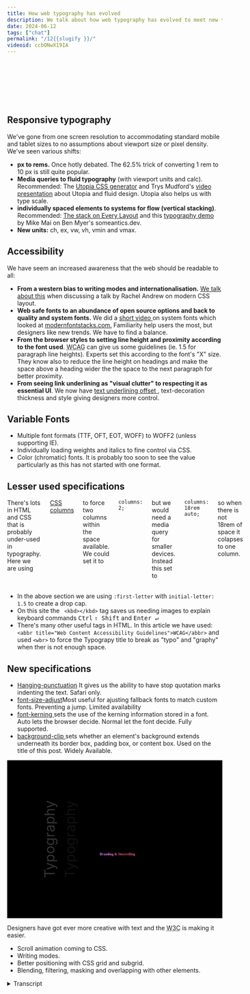 ```yaml
---
title: How web typography has evolved
description: We talk about how web typography has evolved to meet new technological and social demands.
date: 2024-06-12
tags: ["chat"]
permalink: "/12{{slugify }}/"
videoid: ccbONwX19IA
---
```


<style>       
        .text-effect  {   
            margin-top: 0;     
            margin-bottom: 1rem;       
            font-size: 7rem;                        
            display: block;
            block-size:6rem;
            font-weight: 900;
            background:url("/img/typography-title.webp") center;
            background-size:cover;
            background-clip:text;
            -webkit-background-clip: text;   
            color: transparent;
            filter: drop-shadow(0.2rem 0.2rem  black) ;
        }
        
    h1 small{    
      font-size: var(--step-1);
      font-weight: 400;
      font-style: italic;
    }
    .columns{
    columns: 18rem auto;
    column-gap: var(--size-l)
    }
    
    .columns::first-letter{
      font-family: Georgia, 'Times New Roman', Times, serif;
      border: .2rem solid var(--brand);
      padding: .5rem;
      margin: 0 .6rem 0 0;
      initial-letter: 1.7;
    }
    
    
    :root {
      --color:hsl(240, 9%, 14%);
      --c1: hsl(355, 81%, 62%);
      --c2: hsl(293, 93%, 73%);
      --c3: hsl(240, 100%, 81%);
      --gradient: linear-gradient(
        60deg,
        var(--c3),
        var(--c2),
        var(--c1),
        var(--c2),
        var(--c3)
      );
      --scale-start: 0.1;
      --scale-end: 1.0;
      /* 
        linear easing generator
        https://linear-easing-generator.netlify.app/
      */
       --ease-elastic: linear(
        0, 0.186 2.1%, 0.778 7.2%, 1.027 9.7%, 1.133, 1.212, 1.264, 1.292 15.4%,
        1.296, 1.294, 1.285, 1.269 18.9%, 1.219 20.9%, 1.062 25.8%, 0.995 28.3%,
        0.944 31.1%, 0.93, 0.921, 0.92 35.7%, 0.926, 0.94 39.7%, 1.001 47%, 1.014,
        1.021 52.4%, 1.02 56.4%, 1 65.5%, 0.994 70.7%, 1.001 88.4%, 1
      );
      --ease-bounce-out: cubic-bezier(0.34, 1.56, 0.64, 1);
    }
    
    @media (prefers-reduced-motion) {
      :root {
        --scale-start: var(--scale-end);
        --ease-elastic: ease-out;
        --ease-bounce-out: ease-out;
      }
    }
    
    .text {
      font-family:Georgia, serif;
      background-image: var(--gradient);
      font-size: 5rem;
      background-clip: text;
      -webkit-background-clip: text;
      color: transparent;
      block-size:5rem;
    }
    
    @supports (animation-timeline: view()) {
      .box {
        animation: trigger steps(1) both, fade linear both;
        animation-timeline: view();
        animation-range: entry 40% contain 40%;
      }
    
      .text {
        animation: pop-back 1s var(--ease-bounce-out) forwards;
      }
    
      @container style(--animate: true) {
        .text {
          animation: pop 1s var(--ease-elastic) forwards,
            text-gradient 500Ms cubic-bezier(0, 0.55, 0.45, 1) forwards;
        }
      }
    }
    
    @keyframes fade {
      from {
        opacity: 0;
      }
      to {
        opacity: 1;
      }
    }
    
    @keyframes trigger {
      to {
        --animate: true;
      }
    }
    
    @keyframes pop {
      from {
        scale: var(--scale-start);
      }
      to {
        scale: var(--scale-end);
      }
    }
    
    @keyframes text-gradient {
      100% {
        background-position: 10% center;
      }
    }
    
    @keyframes pop-back {
      from {
        scale: var(--scale-end);
      }
      to {
        color: var(--color);
        scale: var(--scale-start);
      }
    }
    
    
    .w-mode{
       writing-mode: vertical-lr;
       font-size: 2rem; 
       transform: rotate(180deg);
       margin:0 1rem 0 0 ; 
       filter: drop-shadow( -3rem 0 rgba(25, 25, 25, 0.339))  brightness(200%);
    }
    
    .box {
    display: grid; 
    grid-template-columns: 6rem auto;
    align-items: end;
    background-color:black;
    padding:5rem;
    }
    
    .box h2{
      margin-inline-start:-1rem; 
      font-size: var(--step-5);     
    }

    code{
      display:inline;
    }
    
</style>

<p class="text-effect">Typo<wbr>graphy</p>
<h2>Responsive typography</h2>  

<p>We've gone from one screen resolution to accommodating standard mobile and tablet sizes to no assumptions about viewport size or pixel density.  We've seen various shifts:</p>

<ul>
 <li><strong>px to rems.</strong>  Once hotly debated. The 62.5% trick of converting 1 rem to 10 px is still quite popular.</li>
 <li><strong>Media queries to fluid typography</strong> (with viewport units and calc). Recommended: The <a href="https://utopia.fyi/" target="_blank" rel="noopener noreferrer">Utopia CSS generator</a> and Trys Mudford's <a href="https://www.youtube.com/watch?v=xd6wSHqGreQ" target="_blank" rel="noopener noreferrer">video presentation</a> about Utopia and fluid design. Utopia also helps us with type scale.</li>

 <li><strong>individually spaced elements to systems for flow (vertical stacking)</strong>. Recommended: <a href="https://every-layout.dev/layouts/stack/" target="_blank" rel="noopener noreferrer">The stack on Every Layout</a>  and this <a href="https://someantics.dev/great-typography-with-modern-css/" target="_blank" rel="noopener noreferrer">typography demo</a> by Mike Mai on Ben Myer's someantics.dev.</li>

 <li><strong>New units:</strong> ch, ex, vw, vh, vmin and vmax. </li>
</ul>

<h2>Accessibility </h2>

We have seem an increased awareness that the web should be readable to all:

<ul>
 <li><strong>From a western bias to writing modes and internationalisation.</strong> <a href='/3'>We talk about this</a> when discussing a talk by Rachel Andrew on modern CSS layout.</li>

 <li><strong>Web safe fonts to an abundance of open source options and back to quality and system fonts.</strong> We did a <a href='/learn/3'>short video </a>on system fonts which looked at <a href="https://modernfontstacks.com/" target="_blank" rel="noopener noreferrer">modernfontstacks.com.</a>  Familiarity help users the most, but designers like new trends. We have to find a balance.</li>

 <li><strong>From the browser styles to setting line height and proximity according to the font used</strong>. <abbr title="The Web Content Accessibility Guidelines">WCAG</abbr> can give us some guidelines (ie. 1.5 for paragraph line heights). Experts set this according to the font's "X" size. They know also to reduce the line height on headings and make the space above a heading wider the the space to the next paragraph for better proximity. </li>

 <li><strong>From seeing link underlining as "visual clutter" to respecting it as essential UI</strong>. We now have <a href="https://developer.mozilla.org/en-US/docs/Web/CSS/text-underline-offset" target="_blank" rel="noopener noreferrer">text underlining offset </a>, text-decoration thickness and style giving designers more control.</li>
</ul>

<h2>Variable Fonts</h2>

<ul>
 <li>Multiple font formats (TTF, OFT, EOT, WOFF) to WOFF2 (unless supporting IE).</li>

 <li>Individually loading weights and italics to fine control via CSS.</li>
 <li>Color (chromatic) fonts. It is probably too soon to see the value particularly as this has not started with one format.
 </li>
</ul>

<section class="wide">

<h2>Lesser used specifications</h2>   

<div class="columns">
There's lots in HTML and CSS that is probably under-used in typography.  Here we are using <a href="https://developer.mozilla.org/en-US/docs/Web/CSS/columns" target="_blank" rel="noopener noreferrer">CSS columns</a> to force two columns within the space available. We could set it to <code>columns: 2;</code> but we would need a media query for smaller devices. Instead this set to <code>columns: 18rem auto;</code> so when there is not 18rem of space it colapses to one column.    
</div>
<br>
</section>
<ul>

<li>In the above section we are using <code>:first-letter</code> with <code>initial-letter: 1.5</code> to create a drop cap.</li>

<li> On this site the <code> &lt;kbd&gt;&lt;/kbd&gt;</code> tag saves us needing images to explain keyboard commands <kbd>Ctrl</kbd>  <kbd>⇧ Shift</kbd> and <kbd>Enter ↵ </kbd> </li>

<li>There's many other useful tags in HTML. In this article we have used: <code>&lt;abbr title=&quot;Web Content Accessibility Guidelines&quot;&gt;WCAG&lt;/abbr&gt;</code> and used <code>&lt;wbr&gt;</code> to force the Typograpy title to break as "typo" and "graphy" when ther is not enough space. </li>
</ul>


<h2>New specifications </h2>

<ul>
<li><a href="https://developer.mozilla.org/en-US/docs/Web/CSS/hanging-punctuation" target="_blank" rel="noopener noreferrer">Hanging-punctuation</a> It gives us the ability to have stop quotation marks indenting the text. Safari only.</li>

<li><a href="https://developer.mozilla.org/en-US/docs/Web/CSS/font-size-adjust" target="_blank" rel="noopener noreferrer">font-size-adjust</a>Most useful for ajusting fallback fonts to match custom fonts. Preventing a jump. Limited availability </li>

<li><a href="https://developer.mozilla.org/en-US/docs/Web/CSS/font-kerning" target="_blank" rel="noopener noreferrer">font-kerning </a> sets the use of the kerning information stored in a font. Auto lets the browser decide. Normal let the font decide. Fully supported.</li>

<li><a href="https://developer.mozilla.org/en-US/docs/Web/CSS/background-clip" target="_blank" rel="noopener noreferrer">background-clip </a> sets whether an element's background extends underneath its border box, padding box, or content box. Used on the title of this post. Widely Available.</li>
</ul>


<div class="box popout">
<p><span class="w-mode">Typography</span></p> 
<h2 class="text pop">Branding & Storytelling</h2>    
</div>


<p>Designers have got ever more creative with text and the <abbr title="Worldwide Web Consoritum">W3C</abbr> is making it easier.</p>

<ul>
<li>Scroll animation coming to CSS.</li>
<li>Writing modes.</li>
<li>Better positioning with CSS grid and subgrid.</li>
<li> Blending, filtering, masking and overlapping with other elements.</li>
</ul>

<details>
<summary>Transcript</summary>                 
<p>[00:00:05] <strong>Nathan Wrigley: </strong>Welcome to the No Script show about modern web design, where we look at what we can build today with minimal software and skills.</p>
<p>Today we&#8217;re talking about how web typography has evolved to meet new technological and social demands. We can&#8217;t cover all the new CSS properties and units or fully explore what is possible with variable fonts, but we might be able to understand modern web typography through its changing history. David.</p>
<p>How comfortable are you with the topic of typography? Now there&#8217;s a leading question.</p>
<p>[00:00:37] David Waumsley: Yeah. not very, I always feel intimidated. We were talking about this earlier. I think we both feel that when people really know their stuff, when they&#8217;ve got design training, they know stuff and it&#8217;s almost a secret language.</p>
<p>I think that&#8217;s a club. Yep. I dunno the secret handshake to get in, but I&#8217;m learning stuff and it&#8217;s becoming more important to me all the time and</p>
<p>[00:01:02] <strong>Nathan Wrigley: </strong>think it never felt at the beginning when I was doing websites, it never felt like an important thing. And then I&#8217;d open up a book. So when books were the way that you learn about the internet, I&#8217;d open up a book and I&#8217;d see.</p>
<p>somebody getting into typography and my eyes would just glaze over. there&#8217;d be charts pointing to the corners of letters and the kerning and all of that kind of thing. And I think I don&#8217;t need to know any of this. it&#8217;s hard enough getting the pixels on the page, just I&#8217;ll use whatever font comes my way.</p>
<p>but you&#8217;re right. And I, feel like a lot of people who have been, very good, capable, thoughtful about typography, I. Maybe they have some background in graphic design, a history of working in graphic design, or maybe they went to some art college or something like that. So there has been a feeling that it&#8217;s in a domain that I don&#8217;t, usually circulate in.</p>
<p>[00:01:53] David Waumsley: I know. And you were showing me some of the books that were on your shelf there. Yeah. You&#8217;ve got things by Elliot J Stock and, what was it? Mark Bolton. Mark Bolton.</p>
<p>[00:02:00] <strong>Nathan Wrigley: </strong>The, the Designing for the Web, it&#8217;s an old book now, but open it up and it&#8217;s full of this typography stuff and, actually interestingly.</p>
<p>I don&#8217;t think that information in that book has probably aged. If you were to look at screenshots of websites, that will be terribly outta date. &#8217;cause that book&#8217;s probably about 12, maybe older, maybe as much as 15 years old, I&#8217;m not sure. the, layouts and the capabilities and the screenshots of the websites, they&#8217;re really out of date now and you almost smirk looking at them.</p>
<p>But the typography information. It looks as fresh today as it ever did. So that&#8217;s curious. It&#8217;s this stuff is old.</p>
<p>[00:02:40] David Waumsley: Yeah. And I think what we&#8217;re talking about is how we&#8217;ve translated some of that historically onto the web here. We&#8217;ve not worried about it &#8217;cause we&#8217;ve been limited in what we could do When we started with the web, when we started, we.</p>
<p>You had those website fonts anyway, but, but I, and I think there&#8217;s also errors that we&#8217;ve never even thought of that you and I both been exposed to you particularly &#8217;cause you&#8217;ve interviewed a lot of people who are knowledgeable about this. So there&#8217;s a lot of things like knowing a readable character length, across the page, something that&#8217;s comfortable to read with, something generally under about 70 characters or something.</p>
<p>Underline in text, which we&#8217;ll talk about links as we&#8217;ll talk about. And, Just generally. also we tended to center things, didn&#8217;t we? Yeah. Blocks of paragraphs, which were hard to read. So I think there&#8217;s a lot of things that you and I would&#8217;ve picked up because it&#8217;s coming even to, those communities in WordPress.</p>
<p>We, pick up from a lot of people knowledgeable in that, about that kind of stuff. But</p>
<p>[00:03:40] <strong>Nathan Wrigley: </strong>yeah. Yeah, whenever I&#8217;ve spoken to somebody who is deeply embedded in this kind of thing, I am profoundly. Interested in the level of detail that you can get to with typography? Yeah, we&#8217;re, obviously, in this episode, we&#8217;re gonna scratch almost none of the surface even.</p>
<p>We&#8217;re just, we&#8217;re just touching the merest bit of it. But when you get into it, all of the different bits and pieces that make up a letter, there&#8217;s so many words that are, ligatures and kerning and all of these different things, and I don&#8217;t know what most of them are. Having a conversation though with these people always leaves me feeling, wow, there&#8217;s a, that literally is a career just in that, just in learning typography.</p>
<p>But, I think it&#8217;s, I think it&#8217;s not, I think the ship has sailed for me. David. No, I think</p>
<p>[00:04:33] David Waumsley: we can start to, we can implement a lot of stuff that sat there. I think what makes me interested in it is. Following on from my last chat, we were talking about how difficult it is with images that I know even from the early web when I could look at somebody who knows typography, they can lay out a beautiful site with text only and I just think I wanna be able to do that.</p>
<p>Yeah. Anyway, shall we bring up the show notes?</p>
<p>[00:04:56] <strong>Nathan Wrigley: </strong>Yeah, indeed. Indeed. Here we go. Okay, I&#8217;ll just quick plug about this website, So you are looking at, if you are looking at this and not listening to it, but if you are listening to it and want to look at it, go to no script show. So that&#8217;s the url, no script show, and then forward slash whatever episode we&#8217;re talking about.</p>
<p>So this is episode 11. no script show slash 11. We&#8217;ll get you to this page. And what a, fantastic start you&#8217;ve made at the top there, David. That looks like an image. Surely it&#8217;s an image. Yeah.</p>
<p>[00:05:32] David Waumsley: it&#8217;s type, it&#8217;s just using, I think, a fairly new property where we can, and I always forget what the name of it, I mention it later in the notes, so we&#8217;ll come to it.</p>
<p>But it&#8217;s a, basically a clipping two type. And then we can put an image showing through, so the, type is transparent and the image underneath it is clipped in it. So yeah, I thought I needed to do something a little bit fancy for this episode, yeah.</p>
<p>[00:05:54] <strong>Nathan Wrigley: </strong>But that is really, lovely, isn&#8217;t it? Because just, the evolution of that in the day when we began, that was possible, but only as an image without a doubt.</p>
<p>and it&#8217;s not. it, I, don&#8217;t know how many people deploy this kind of typography, but that looks profoundly nice. it may not to be ev everybody&#8217;s palette, the colors or what have you, but look at what&#8217;s possible. Yeah. It&#8217;s copy pastable. It is the word typography on a screen.</p>
<p>But you&#8217;ve got all these lovely flowing colors in the background and it really sets it off. It&#8217;s really alive at the very beginning, so Bravo. Lovely job. Yeah, thank you.</p>
<p>[00:06:34] David Waumsley: okay. Should we start with, we&#8217;re looking at changes, so we&#8217;ll start with the biggest change probably is the, responsive web and how typography had to change.</p>
<p>So</p>
<p>So we&#8217;ll start talking, I think about responsive typography because we&#8217;ve gone from that single screen resolution that we could all work to.</p>
<p>So it&#8217;s similar to print. Then we&#8217;ve gone to. Responsive when we first got our sort of standard sizes for our most mobiles and tablets to now when we can make no assumptions about the viewport size of that our users have, or the pixel density as well that comes with those devices. So we, that&#8217;s meant that we&#8217;ve had quite a few shifts really, that the first one is from pixels to Rems as our unit for working with type.</p>
<p>And I think with that I&#8217;ve put down that it was once hotly debated. and it was up till quite recently, I think, with a lot of people still preferring pixels, still backwards looking on this, but I. And we were talking about this earlier, it&#8217;s, been a recommendation for s from the W three C since we&#8217;ve had CSS three, which is going back to 1999.</p>
<p>So 20,</p>
<p>[00:07:52] <strong>Nathan Wrigley: </strong>25 years that everybody&#8217;s ignored it. Yeah, but that&#8217;s because that&#8217;s, largely because. They weren&#8217;t able to use it. The browsers didn&#8217;t keep up. Exactly right. Exactly. Yeah.</p>
<p>[00:08:05] David Waumsley: And I think it still continued on because, It&#8217;s, not just that, that the technology wasn&#8217;t there to allow us with rems, it&#8217;s just that we&#8217;re so used.</p>
<p>people have to convert often from a pixel perfect design onto the web, and they&#8217;re used to working with pixels rather than, having something which is just non-static at all with rems. But I think the argument&#8217;s over, and I don&#8217;t think you&#8217;ll find any experts that will. For pixels now because of the accessibility, because of the fact that it is.</p>
<p>you&#8217;re unable a user&#8217;s unable then to change their browser settings if they want something large and have that honored and have everything, proportionately changed. So I think REMS is definitely it because it&#8217;s more manageable, it&#8217;s more scalable. You, can change your mind about the overall size quite easily by changing the root percentage.</p>
<p>[00:08:59] <strong>Nathan Wrigley: </strong>But, I guess a reason for. This not becoming the default also is because it&#8217;s so much less intuitive to understand. It&#8217;s there&#8217;s, some weird number that you put in there which isn&#8217;t necessarily an integer. And because of that it&#8217;s hard to ga gauge what that means. And based upon what you&#8217;ve got as the root font size them, it might look different.</p>
<p>Whereas with a pixel you put in 30 and assuming you&#8217;re using the same font throughout the website, you know what that&#8217;s gonna look like. And. 15 will be smaller by this exact amount, and 50 will be bigger by this exact amount. But, but it doesn&#8217;t allow for the capacity to change it. I guess a trick in the page builders that we&#8217;ve used is to use media queries and then change the font size within the mobile view and all of this kind of thing.</p>
<p>But, better to just set it up once and get it right with, leading onto the next point, media queries and fluid typography.</p>
<p>[00:09:59] David Waumsley: Yeah, exactly. REMS on their own. I, suppose they weren&#8217;t as convincing us pixels and why the debate went on until we really got, viewport units and calc allowing us to move from media queries where we&#8217;re saying, okay, it&#8217;s gonna be this pixels at.</p>
<p>This view port width and there&#8217;s gonna be, now we&#8217;ve moved to fluid tire topography where we can use Cal and let the browser calculate it first. So I guess why the, why we&#8217;ve everybody&#8217;s accepted REMS now is because of the fact we could use fluid typography and we&#8217;ve got these generators that takes all of the chore outta the maths.</p>
<p>And my recommended one is the utopia. One, and there&#8217;s a presentation I&#8217;ve linked to it on the show notes there, which is worth watching by Tris Midford, who talks about not only their tool and what they&#8217;re doing with it, but just generally fluid design. And it&#8217;s made it so much easier because now, if I want to do anything now, I just go over to their tool and I say.</p>
<p>And it starts with pixels. You put in what you want, right at the smallest size, your base layer</p>
<p>[00:11:04] <strong>Nathan Wrigley: </strong>going. Yeah. Yeah.</p>
<p>[00:11:05] David Waumsley: You say, what do you imagine the pixels to be there? What do you imagine its largest size that you are accommodating. Put the pixel value expected and it does the calculation between those two points.</p>
<p>And it also allows you to change the typography scale, which is. Another thing again, which makes typography so much better. It&#8217;s like musical notes. There are set types of scales that you do, so the spacing, and it will do all that for you. So as it&#8217;s condensing down to a mobile, the type of scale that you might have at a large size.</p>
<p>There needs to be less space between, the lettering and stuff. the text itself,</p>
<p>[00:11:39] <strong>Nathan Wrigley: </strong>I, confess I&#8217;ve not used that tool, but it sounds like a really valuable thing. So just in case you&#8217;re listening to this on the audio, Google Utopia, CSS generator, and if you are able to get to our show notes, there&#8217;s a link.</p>
<p>Directly there, so I should probably check that out. I confess I didn&#8217;t.</p>
<p>[00:11:58] David Waumsley: No, there&#8217;s a num I, I&#8217;ve done a small video where I&#8217;ve mentioned it as well and using it, and I, it&#8217;s my favorite one. There&#8217;s a lot of ones out there. Why I like it is because they&#8217;re, they use it all the time. There&#8217;s a few good designers.</p>
<p>Andy Bell is one of them who uses it. All the time. and they&#8217;re using it in Clear Left, which is, Jeremy Keith&#8217;s agency as well. So they&#8217;re supporting it. So they&#8217;re really keeping up to date on things that are changing with typography as well. So that&#8217;s why I like theirs above all others, but Okay.</p>
<p>Yeah. Yeah. and it&#8217;s got other things that go with it. Spacing as well, which I used. yeah, so I think, yeah, I never connected the dots until we started talking about the whole REM thing, but I think it&#8217;s, everybody&#8217;s jumped to rems when you can see, you can use the fluid typography.</p>
<p>So that seems to be the way I.</p>
<p>[00:12:47] <strong>Nathan Wrigley: </strong>We should probably say at this point what the fluid ty, what fluid typography is, and if you&#8217;ve never en encountered it, and you are using, I don&#8217;t know, media queries to change bluntly, you&#8217;ve got a, I don&#8217;t know, a, font sizing pixels for desktop, a font sizing pixels for tablet, and a font sizing pixels for anything less than tablet.</p>
<p>Call it mobile, then. This is different. This is where the, this is the allowance with fluid typography. That the, width, it&#8217;s, it is a complete linear scale. If you, enlarge the, view port, given the constraints or what, what CSS you use, the typography will just grow proportionately and then reach some sort of maximum.</p>
<p>So if you&#8217;re on, like a giant eight K monitor, it&#8217;s not, gonna be truly enormous. It&#8217;ll max out at some point that you set. But, it&#8217;s beautiful watching it when you actually just grab the handles of your browser and reduce, enlarge, reduce enlarge, and you see the font size growing and shrinking.</p>
<p>And actually if, you think about that&#8217;s what we should always have had. I. I wish we had that, but we didn&#8217;t, tech technology didn&#8217;t allow for it, but that&#8217;s exactly what you want, right? I&#8217;m on this size device and it&#8217;s halfway between this and this. So the font is there and it&#8217;s perfectly aligned for the viewport that I&#8217;ve got.</p>
<p>Yeah. it&#8217;s a shame that it&#8217;s now a new thing rather than this has been around forever and ever since the dawn of the internet. And it&#8217;s a kind</p>
<p>[00:14:13] David Waumsley: of compromise with it. &#8217;cause I think when it first came out with the fluid typography, it was just saying, oh, we could use viewport width now to do everything right.</p>
<p>And then you realize that you have to anchor that a little bit with a REM in there to make sure that, because if you do that, then users can&#8217;t zoom out on their browser. So you there&#8217;s a strange anchor and the mass of it become very difficult. So you are not absolutely fully assure, unless you, move.</p>
<p>Your browser to see how it&#8217;s responding. But it does get over that big hiccup in the fact that once where we have used the responsive to set them to our known mobiles and tablet sizes, we found that many are just before the break point that you might be reaching and then suddenly their text is out proportion to the size of their device.</p>
<p>Yeah. And you get this horrible jump in, so it gets rid of that. Yeah. And it&#8217;s, it is lovely, isn&#8217;t it? yeah. I think another thing that&#8217;s changed, at least for me, this might be my ignorance, but there&#8217;s a sort of move away, I think from our browsers would generally sort out the spacing on an element by element.</p>
<p>Basis, or we would style elements. we would put the margins of the paddings that we wanted on our individual elements. Now, I think there&#8217;s more of an interest in looking at flow because we want to control uniformly the. The space that we&#8217;ve got between our paragraphs and stuff. So there are a couple of, again, a couple of things that I would recommend for this.</p>
<p>One is the stack, which is on every layout, which is, again, Andy Bell, who I&#8217;ve mentioned, and probably a key person behind this is Hayden Pickering, because 10 years ago now, he came up with something called. atomic, which you called the No, it was the Lobotomized Owl. Oh, this little selector.</p>
<p>yeah. Yeah. it&#8217;s, he always had this problem, so if you put pad in padding on the bottom of your paragraphs, then the last paragraph would always have that padding that you didn&#8217;t want. So he&#8217;s used this little technique to be able to. Effectively set it on the top of your paragraph, but by using these Lobotomized owl, it&#8217;s a child so that, so he doesn&#8217;t select the first one.</p>
<p>so there&#8217;s something that you can uniform the spaces. And there&#8217;s also a wonderful demo as well. Definitely recommended. I wanna watch it again by, Mike. May who&#8217;s a really good person on typography and he is got lots of tools as well, that you can use, but is on a show by Ben Meyers called some antics Do dev.</p>
<p>Oh, that&#8217;s clever Semantic. I love what a clever name. Yeah, And you&#8217;ve gotta watch that. if you&#8217;re really into typography, I&#8217;ve gotta watch it again. &#8217;cause I didn&#8217;t, it went over my head. But it really discusses that whole idea of flow and he sets it more manually. But, yeah, and I think that&#8217;s a kind of fairly new thing.</p>
<p>[00:17:07] <strong>Nathan Wrigley: </strong>Again, links in the show notes, both of those things. The stack and the typography demo by Mike May, my, I&#8217;m not sure, is in the show notes. And then we&#8217;ve got these new units, which honestly I don&#8217;t know anywhere near enough about, so I&#8217;m hoping that you are actually gonna school me here. This&#8217;ll be interesting.</p>
<p>Yeah,</p>
<p>[00:17:27] David Waumsley: I&#8217;m pretty poor on them. One that I do use. So we&#8217;ve got ch which is for character, so we can set our. Width of things by the character length, which is really, useful for that problem that I mentioned earlier about the fact that we tend to, or I did, tend to put too many words. I. On a full view.</p>
<p>so it&#8217;s not very readable. You can set with your character length, and that&#8217;s what I&#8217;m doing actually on the site that you&#8217;re looking at. So what&#8217;s setting the length of the inner container here is the characters. I think it&#8217;s set at 70. So effectively the text within that can expand beyond that. So a lot of people are using that in part of the responsive design.</p>
<p>if you set that maximum on all of your paragraphs, then wherever you&#8217;re gonna place &#8217;em in your design, you know it&#8217;s going to be. Fairly readable, you said?</p>
<p>[00:18:15] <strong>Nathan Wrigley: </strong>Yeah. That&#8217;s</p>
<p>[00:18:15] David Waumsley: interesting.</p>
<p>[00:18:16] <strong>Nathan Wrigley: </strong>Okay. That&#8217;s fascinating.</p>
<p>[00:18:17] David Waumsley: Yeah, and something I don&#8217;t think I&#8217;ve ever used yet, which is X, the Ex.</p>
<p>Which is ex Yeah. I&#8217;ve never used this. No, it&#8217;s based, it&#8217;s a little bit like M&#8217;S are based on the, the font, M size, and we get REMS from that because we get root elements. X is the same. It&#8217;s something in typography, which again, I don&#8217;t understand, which is set in the, height of the X basically is something measuring.</p>
<p>So when you get clever people like Mike May, who knows how to use these, they will actually use that value for setting the heights. They will use that for. Knowing what is the correct line height to put according to the font that you&#8217;re using? Yeah,</p>
<p>[00:18:59] <strong>Nathan Wrigley: </strong>this rings a bell. it&#8217;s got, it has got some characteristic of the letter X, hasn&#8217;t it?</p>
<p>And I can&#8217;t remember why that letter in particular. Maybe it&#8217;s just got certain height or width ratio. Yeah. Can&#8217;t remember, but yeah. Okay. That&#8217;s fascinating. So not the letter X, but EX in this case. Yeah,</p>
<p>[00:19:18] David Waumsley: EX in this case. I&#8217;ve never used it yet, but it&#8217;s really for, if you do understand that you might be setting certain things against the, X value of the font if you really understand the font you are using.</p>
<p>So you are styling into that. Yeah, it goes a bit above me. And then of course we got the. We&#8217;ve already talked about them. We&#8217;ve got the sort of a viewport width of Viewport height. We can start using an viewport minimum of Viewport Max. And someone like Mike May, again, I really don&#8217;t use V Max yet, but he might use it to section the sort of space he will put on sections of his site.</p>
<p>So his header, his footer, his main, The leftover space at the bottom, he&#8217;ll be setting this to percentage. So depending on the browser itself, it will allow a little bit more space or less as needed. So again, it&#8217;s, it&#8217;s one way of doing it. But again, I use other things in Utopia for spacing to, set spacing so it changes according to the size of the viewport.</p>
<p>So there&#8217;s lots of different ways to skin this particular cat, I think.</p>
<p>[00:20:19] <strong>Nathan Wrigley: </strong>Yeah. And no doubt a Google around each of these will give you, yeah, a lot more information. But yeah, some of those a mystery to me. Some of them I&#8217;ve definitely used. Okay. Shall we move on? Yeah. Yeah. Accessibility.</p>
<p>[00:20:33] David Waumsley: again, that&#8217;s a big.</p>
<p>awareness boost that we&#8217;ve had recently over accessibility, maybe because it&#8217;s becoming law for us. So if we do it professionally, I guess we should be aware of these things. So there&#8217;s a lot of changes there. we&#8217;ve talked about this before. There&#8217;s, we&#8217;ve really gone from this western bias on the web to now having writing modes and internationalization.</p>
<p>Yeah. So we, I think we talked, Rachel Andrews talked about that when we were talking. I think it was in episode three when we talked about how we need to know this concept to know our CSS layouts. But there are lots of other things coming along with that. I noticed, I was just listening to the latest release, on Chrome where they have started to put in place something so you can.</p>
<p>Deal with, Chinese, Japanese, and Korean characters and stuff, and kind of space those out, Oh, interesting. That&#8217;s a big shift. Interesting. Yeah. Okay.</p>
<p>[00:21:34] <strong>Nathan Wrigley: </strong>Yeah. So we were saying before the call began, weren&#8217;t we before we hit record, at least that, at least I don&#8217;t, really even think about the, web as, a Chinese.</p>
<p>Character thing. Yes. if I ever see something like that, I, I&#8217;ve clearly strayed into an area of the web that I can&#8217;t access &#8217;cause I can&#8217;t read Chinese. But just think of the population and the fact that all of these browsers in the past, at least anyway, were really configured for, left to top to bottom.</p>
<p>Yeah. and the character set being, a Latin alphabet. And of course most of the world don&#8217;t, use any of that. But, but we&#8217;re educated to think about that. and even, the things that we&#8217;ve been talking about, the ex is based upon the, Latin character X and so on. And I don&#8217;t even know where to begin with typography with.</p>
<p>I don&#8217;t know, a Chinese character set. I, no idea what the concerns are there. I do know that there&#8217;s a history of, calligraphy and making those characters look beautiful. I would say even more so than we have in the West with our typography, that there seems to be a real heritage in, I. when they paint the Chinese characters, making them look beautiful and adding weight to certain strokes so that they enlarge in one part and diminish in another, and then, tail off into sort of, almost nothingness.</p>
<p>I. Yeah. And, yeah. Fascinating. I&#8217;d, love to get</p>
<p>[00:23:10] David Waumsley: into that. It&#8217;s interesting &#8217;cause I think the new things that you brought out for them is, a word break and auto phase for them. And also trimming because how, how their text is getting aligned in the sort of spacing isn&#8217;t. Always perfect on the web and kind of, this is all still new stuff.</p>
<p>It seems incredible that you should have such a large population of people Yeah. Who have not been accommodated so far on the web. But that&#8217;s definitely a change and it knocks onto us. &#8217;cause even if we never deal with those, we&#8217;ve had to understand things like Flexbox and grid layouts in terms of writing modes.</p>
<p>We&#8217;ve needed to have that concept to be able to align things properly. So yeah, that&#8217;s a massive change. Shall I move to the next thing? sure. That is our shift away from what we had when we started, which was only web, say fonts or system fonts to this abundance of open source options. Google fonts particularly, and then back to, I think I.</p>
<p>And it&#8217;s not, this is, this keeps going backwards and forwards I&#8217;m sure to a few quality fonts that you use that have all the character sets that are, flexible or a trend a bit back to considering system fonts again, I. So I did a little video on that one before, which was <a href="/cdn-cgi/l/email-protection" class="__cf_email__" data-cfemail="d3bfbcbcb8babdb493bebcb7b6a1bdb5bcbda7a0a7b2b0b8fdb0bcbe">[email&#160;protected]</a>, which allows you to see what, what fonts are available on different systems.</p>
<p>And you get a little screenshot of it as well, so you can see how they might pan out if you do want to use them. But there&#8217;s a real, I. I think from a accessibility point of view is the fact that probably what helps people with dyslexia above anything else or other things is familiarity. So if it&#8217;s your system font that you&#8217;re using for your body text, if that&#8217;s an apple.</p>
<p>What we should be seeing there, I think should be San Francisco on your screen. this is a variable font. It&#8217;s a, font that we couldn&#8217;t license and, for many people that&#8217;s just gonna be familiar. So it&#8217;s a good font to use perhaps, rather than bringing in a custom one where we don&#8217;t need to, where it doesn&#8217;t add any extra value.</p>
<p>[00:25:19] <strong>Nathan Wrigley: </strong>Yeah, I think we all got a bit carried away when Google fonts came around, didn&#8217;t we? Dumping, just dumping every kind of imaginable font that we could because it looked quirky and interesting. And I, think you&#8217;re right. I think there&#8217;s definitely a move away from that, in the WordPress space and CMS space and, webspace, localizing those fonts, I guess is a, recent endeavor.</p>
<p>But, GDPR and all that kind of thing. But, but I, think you&#8217;re right. I think going back to system fonts and something which is familiar. for functional text. Text, like we&#8217;re seeing on the screen now where we&#8217;re just trying to get information from us to you where the flare and the novelty of it is really not the point then.</p>
<p>Yeah. But obviously if I was to go to, I don&#8217;t know, the latest band&#8217;s website, the latest pop stars website, where that sort of creativity is trying to be emphasized. Maybe the bit about how tickets, how much tickets cost, and where the venue is. Maybe that&#8217;d be a web safe font. the bit about, what the artist does and who they are, especially the headings.</p>
<p>You you, still feel you&#8217;ve gotta go a bit knots with that because, &#8217;cause it, that&#8217;s part of the whole typography thing is allowing you to be creative. But I&#8217;m like you, but maybe it&#8217;s &#8217;cause I&#8217;m old and my eyes are starting to fail a bit more. I&#8217;ve got glasses on and things I want, I would just want clarity.</p>
<p>I just want everything to be, the contrast between the background and the font. To be clear, I need it to be readable. I need it to be spaced out and I, I honestly don&#8217;t care too much for the, for the snazzy fonts.</p>
<p>[00:26:55] David Waumsley: Yeah, and I, just think, obviously with the other pressures, the kind of green pressures and the speed pressures as well, that, if there&#8217;s not a good reason to argue for a custom font, we don&#8217;t necessarily stick it in and, but that&#8217;s not been my thinking.</p>
<p>For the last 10 years, it&#8217;s been like, woo. Which, of all these fonts that, Exactly.</p>
<p>[00:27:14] <strong>Nathan Wrigley: </strong>Which one might Crow are in? But don&#8217;t you have, I can&#8217;t remember the last time this happened to me, but when you stumble across a website where they&#8217;ve just got text, so imagery is out the window, it&#8217;s just, plain background.</p>
<p>Yeah. Beautiful typography, something clear, readable. They&#8217;ve obviously thought about the layout a lot. Yeah, it really does. It compels you. It just sucks you in, Yeah. it, it&#8217;s, really profound what fonts can do. In fact, we said this before we began the show. The. A website where clearly somebody&#8217;s put a lot of effort into fonts and making their typography look amazing.</p>
<p>It it really knocks it out the park. It takes something ordinary and makes it into extraordinary, but it, I don&#8217;t end up looking at the font particularly. I just get this profound sense. Oh, that&#8217;s clever. That&#8217;s really beautiful. Yeah. I&#8217;m now gonna go and explore what font that is and what the wits that they&#8217;re using and all of these kind of things.</p>
<p>But, yeah, sorry, digression.</p>
<p>[00:28:14] David Waumsley: Yeah, no, that&#8217;s fine. the next point in some ways I think I&#8217;ve made it already, but, perhaps a trend in that from moving to browser setting the line heights and stuff, or as individually doing it to, and proximity according to fonts use. So in some ways we have some guidance about line height is usually the biggest problem for people not being able to read.</p>
<p>When you&#8217;ve got your paragraphs and you&#8217;ve not got the right amount, and you can go to something like war gag. the, actually there&#8217;s another little thing on there. If you hover over the wagg, you&#8217;ll see I&#8217;m using, oh, it&#8217;s under lined with a, I&#8217;m using the abbreviation here. Another bit of typography.</p>
<p>the web content accessibility guidelines. Oh, sadly,</p>
<p>[00:28:56] <strong>Nathan Wrigley: </strong>our video platform doesn&#8217;t pick that up. That&#8217;s interesting. Ah, that&#8217;s, but, I am hovering over something and on my screen.</p>
<p>[00:29:03] David Waumsley: Ah, interesting. Oh, I can</p>
<p>[00:29:04] <strong>Nathan Wrigley: </strong>see it. And, it, there, there&#8217;s a little, like a, tool tip if you like, that&#8217;s the browser has provided, which pops up to, to give me the context of that.</p>
<p>But on, on the video, it&#8217;s not come through. There&#8217;s, there must be some reason for that. But anyway, there we go. And I think,</p>
<p>[00:29:19] David Waumsley: there&#8217;s more awareness of lots of things about giving line height and, the experts will know how to do that against the, fonts. The waggle will give us guidelines, like it should be roughly about 1.5.</p>
<p>it&#8217;s a unitless height, so it takes the value of the. The unit for the font that you&#8217;ve said. and there were other things that I wasn&#8217;t aware of until recently is the, and it&#8217;s probably failing on this site. the idea of proximity, the idea that we need to leave a little bit more on a header when there&#8217;s some paragraph text underneath it.</p>
<p>The, on the header itself, the space above it needs to be more than the space before you get to the paragraph. So the proximity of the header two. The paragraph underneath is grouped together, and that makes for better reading. So these, yeah, it&#8217;s</p>
<p>[00:30:05] <strong>Nathan Wrigley: </strong>interesting. I&#8217;ve always found that to be strange when you look at that, when you see it on somebody else&#8217;s website.</p>
<p>I. It looks correct, but when you are in the weeds and you are looking at, let&#8217;s say, I don&#8217;t know the, padding above a heading, I always want to get rid of it. I want it to go away. But, then when I look at it on the front end, oh yeah, no, that, that looks right because it, you do need to give that little bit of breathing space, don&#8217;t you?</p>
<p>That bit&#8217;s finished. We&#8217;re now onto a new heading. There needs to be a, proportionate gap to show, okay, this is an H four. There&#8217;s a. There&#8217;s something going on there. This is an H three something and this is an H two something else. but I, always, have this intuition. I want to erase it, but I generally don&#8217;t.</p>
<p>[00:30:51] David Waumsley: Yeah. It&#8217;s just that, it&#8217;s just so you can see what content belongs with what which kind of belongs with the content below. Just proximity is one of those things which I&#8217;m becoming more aware of all the time. as you listen to more people who know UX design and have that. Formal training.</p>
<p>I&#8217;m just looking</p>
<p>[00:31:05] <strong>Nathan Wrigley: </strong>for it on this page. And we, you don&#8217;t really have too much use of that, do you? You&#8217;ve got these great big, I&#8217;m guessing these are H twos or something like that, but, it should be, if</p>
<p>[00:31:14] David Waumsley: I&#8217;ve done it I probably haven&#8217;t, it should have a little bit more space above. Oh, it definitely does.</p>
<p>There&#8217;s,</p>
<p>[00:31:20] <strong>Nathan Wrigley: </strong>it looks like it, there&#8217;s a little, you probably can&#8217;t see on the screen. There&#8217;s a little gray box here and the distance between the v and the box. Oh, no, it definitely is. There&#8217;s definitely a little bit more. Okay. Alright, Rob.</p>
<p>[00:31:34] David Waumsley: the, next point under accessibility was just a, move, that we&#8217;ve seen, I think recently about earlier we tended to see underlining as visual clutter.</p>
<p>something that you, on your links I&#8217;m talking about here, to now respecting it as a essential. UI and I think we&#8217;ve been given some new tools that go along with that one that I most and I&#8217;m using it all the time. If you see that, yeah, you are where the links are there, there&#8217;s a, bit of a space between it, and that&#8217;s because of the new property, which is the textline, underlining offset where you can actually offset that line.</p>
<p>So we, none of the descendants are touching on it. and also you can set the. Thickness of that line as well. You can make it a little bit thinner and obviously you can color it. So we&#8217;ve got a lot more control over our links. Now</p>
<p>[00:32:23] <strong>Nathan Wrigley: </strong>I really like what you&#8217;ve done here. So obviously the descender, the G here in, in whatever font this is not particularly, it&#8217;s not particularly long.</p>
<p>The G doesn&#8217;t descend that far. Yeah, but still. The, little gap that you&#8217;ve got here, which is bigger than I would expect normally is nice. it really does make that kind of feel like it&#8217;s, I don&#8217;t know, it&#8217;s not breaking up the, flow when my eyes going from left to right and reading through it, that line is out the way.</p>
<p>Yeah. So I&#8217;m able to read it as normal text and keep going. and I do the fact that the line isn&#8217;t broken up. and, sorry, one last thing. And I do think that this has to become the default, doesn&#8217;t it? I think we all just need to settle on underlining is the way to do it? Yeah, just let&#8217;s all go back to underlining please.</p>
<p>I.</p>
<p>[00:33:10] David Waumsley: It&#8217;s become a, I think, setting also this offset, is quite nice. And I think some people have put it in their CSS resets if there&#8217;s no other style against it or class against it that will be there. Stephanie Eccles does that and and I think that&#8217;s. A really, it&#8217;s only recent this, that we were able to do it.</p>
<p>So I can see why people are wanting to remove stuff, even though you do break up the line by default of browsers. If there is a descender, it can be a little bit uncomfortable to read. But yes, I think the argument now is that we should, and, to be honest, we&#8217;re just going back to arguments that we&#8217;re there from the nineties, so we,</p>
<p>[00:33:47] <strong>Nathan Wrigley: </strong>yeah.</p>
<p>[00:33:47] David Waumsley: Jacob Nielsen, who was always saying, you must underline your links. You must underline your links. And somehow we got designers got into the idea that it was just a bit clutter and we&#8217;ll remove it, it&#8217;s fine and it really isn&#8217;t fine. And the way to know that is just imagine I. That you can&#8217;t see color, and then you&#8217;ll know it&#8217;s not fine.</p>
<p>And imagine that. Yeah, that&#8217;s a nice</p>
<p>[00:34:06] <strong>Nathan Wrigley: </strong>way. Yeah.</p>
<p>[00:34:07] David Waumsley: Simple. Or, imagine that your device is a black and white device, a monochrome device. Yeah. And suddenly you&#8217;ve removed what the web basically is. It&#8217;s,</p>
<p>[00:34:17] <strong>Nathan Wrigley: </strong>yeah. That&#8217;s really a good point. Yeah. That&#8217;s a perfect encapsulation of why. It needs to be that way.</p>
<p>If you are, if you cannot see color, just imagine it in black and white. And here it&#8217;s pretty clear. Also, I guess your, the, line height, the gap between the, this, row of text and this row of text is enough to allow that. To breathe, if Yeah. So the, under, let&#8217;s, yeah, this is a better example &#8217;cause you can see more of it.</p>
<p>The underline here, you&#8217;ve got the offset, which is quite generous, but still not too much. But it&#8217;s still not interfering with the road. Be below the, the line below it. This is still not being interfered with by this. And you can actually see that in the. The way it&#8217;s being highlighted. So that&#8217;s nice. nicely Don David,</p>
<p>[00:35:03] David Waumsley: basically.</p>
<p>Okay, we&#8217;re using system fonts here, so I&#8217;m not actually sure whether, the line height is right on yours as it is on the one that I see on the Interesting. So, it&#8217;s a bit of a guesswork on that, I think. Anyway. Yeah, so I think that&#8217;s definitely a move. And it was, it&#8217;s down to the fact that we had frameworks like Bootstrap, which were hugely popular, that didn&#8217;t underline their links by default.</p>
<p>It&#8217;s changed now. Bootstrap. Yeah. But anyway. Okay. Should we move on to the</p>
<p>[00:35:29] <strong>Nathan Wrigley: </strong>next</p>
<p>[00:35:29] David Waumsley: bit</p>
<p>[00:35:30] <strong>Nathan Wrigley: </strong>of technology? Yeah, we&#8217;d better race, actually. We&#8217;re on. Yeah, we&#8217;re on. not, I&#8217;m not sure exactly how long, but we&#8217;ve added up quite a few minutes. So let&#8217;s just put the, put the pedal to the metal. Is that what they say?</p>
<p>Something like that. There&#8217;s a lot to</p>
<p>[00:35:42] David Waumsley: cover here. Yeah. Variable fonts. We can cover them. Fairly quickly. there&#8217;s a big, change in the fact that we used to have to support multiple font formats. &#8217;cause there&#8217;s a whole history with them. So we had the TTF, the OFT. I can&#8217;t remember the what they stand for now.</p>
<p>But no, there were a whole history, I think you know, the true type form. There&#8217;s the first one that was Microsoft and Apple getting together back in the eighties. And then you get. Variations that have come on those to make them fit better with the web. Things like, I think the OFT added ligatures and things like that.</p>
<p>And then we&#8217;ve got the embedded ot, which was the one to work very well with IE. And then finally the world, worldwide web consortium got together and had a body for, fonts. And then that&#8217;s when we got Wolff.</p>
<p>[00:36:35] <strong>Nathan Wrigley: </strong>Honestly, if you, if you get me to transcribe this with AI software, the last paragraph you just said will be so interesting.</p>
<p>[00:36:45] David Waumsley: So, we get the web open font format, which is what we&#8217;ve got. And from 2010, so this is really the recommendation from the Ws. Three C from 2010, and then they further optimize it. So we get WF two now support is there for WF two. So we&#8217;ve basically gone from having to support all these, this history of formats to really being able to pretty much, unless we need to support IE, to get away with WF two, which is wonderful.</p>
<p>Yay. Yay. What do, yeah. And the, great thing about this, which leads us really to the variable fonts is the fact that, the. That&#8217;s the format for variable fonts, and I think that&#8217;s the big trend now is the fact that instead of having to load individually the weights or the italic versions of the font that we&#8217;re using, is that we can have this all within the one WF two format and use CSS to fine control the weights.</p>
<p>So if we want some. Bizarre weight. So we want it, instead of it going from 300 to 400 and we want 3, 2, 5, or something as the exact weight, we can do it with the variable fonts. And if we want our italics to slightly slant in a different way, we can do it with the CSS. So I think that&#8217;s really exciting, at the moment that we can do that.</p>
<p>Downside, of course, is that you. if you&#8217;re only using a couple of weights or something and you&#8217;re not using all this extra, then they are a bit heavier than loading those individually. And finally, yeah, we put down, which I think we&#8217;ll just skip &#8217;cause I think we&#8217;ll need to come back to it &#8217;cause I don&#8217;t understand it.</p>
<p>Color or chromatic fonts. Chromatic is the correct</p>
<p>[00:38:25] <strong>Nathan Wrigley: </strong>word. no. I have no understanding of this. Anyway. It&#8217;s a thing.</p>
<p>[00:38:29] David Waumsley: It&#8217;s a thing. Yeah. And actually it brings in a new format. I think it&#8217;s taking one of the old formats with SVGs and I think there&#8217;s not clarity over what that is. There are some, Google fonts out there, which are chromatic fonts that you can play around with.</p>
<p>I, don&#8217;t quite get the value yet because I</p>
<p>[00:38:45] <strong>Nathan Wrigley: </strong>don&#8217;t, yeah, I&#8217;m on trying to understand what the purpose is, if you, we can set the color of a font fairly straightforwardly in CSS I&#8217;m interested to see what the benefit is. What, are we getting out of it? Is it that fonts can be, I don&#8217;t know, can there be gradients in font colors, or.</p>
<p>I, yes,</p>
<p>[00:39:04] David Waumsley: exactly. I think it&#8217;s exactly that and I think, you can do a lot of the tilting and rotating and stuff of your fonts, which can create some lovely effects. But in the ones that I&#8217;ve seen around, the only thing where I could see I&#8217;d use it and, effectively it&#8217;s no dissimilar from what I&#8217;m doing on the top header of this post where I&#8217;m got an image coming through.</p>
<p>So where I&#8217;ve seen a color font being used, say it&#8217;s saying the word pizza and the background, the images of pizza and. Think, I&#8217;m not going to load this quite heavy color font to do that when I can do it with a, kind of simple. Clip masking like this for myself, so yeah. Yeah. The value&#8217;s not there yet for me.</p>
<p>Okay. We&#8217;ll have to see. Perhaps I don&#8217;t understand it. yeah. Alright. That&#8217;s</p>
<p>[00:39:45] <strong>Nathan Wrigley: </strong>variable. Fonts. Now we&#8217;re onto some lesser used specs.</p>
<p>[00:39:49] David Waumsley: Yeah, I just wanted to mention a couple of things on typography &#8217;cause they were relatively new to me, so I put an example up on there. So something which is really when we&#8217;re talking about responsive again, it&#8217;s not used and that&#8217;s CSS columns.</p>
<p>And actually this is so cool. This is so great. Yeah, it&#8217;s, it is just simply that you can set. Columns for any of the things that you want, and you can make it responsive. It&#8217;s not by default. So if we have a column count of two, it wouldn&#8217;t be responsive. We&#8217;d, we would need a media query. But what I&#8217;ve done on here, because there is a, limited space anyway, I&#8217;ve put it so it&#8217;s just magic numbers with this, but I&#8217;ve put it at 18 res here.</p>
<p>So it&#8217;s created two columns while there&#8217;s more than the 18 res to it. But if you. If you zoom in on this one, it will just automatically,</p>
<p>[00:40:36] <strong>Nathan Wrigley: </strong>see what we get. Oh, collapse. Probably make that in the center. Zoom. Let&#8217;s put that right in the middle there. So I&#8217;m gonna collapse the screen. We&#8217;ve still got two columns.</p>
<p>And there look, there we go. There&#8217;s some magic moment there. It collapses down into the one column. That&#8217;s super useful. That&#8217;s great.</p>
<p>[00:40:54] David Waumsley: So sometimes we just, bring in grid and all of that stuff where we could simply do it with CSS columns. It&#8217;s been there for some time. I think the spec&#8217;s been tightened up.</p>
<p>I think, It&#8217;s, Rachel, Andrew has been working on this as well, who worked on grid quite a lot. So anyway, it&#8217;s just a really cool trick which gets ignored. And I think there are lots of other little things which I&#8217;m just becoming aware of. So I&#8217;ve put a drop shadow in there. It&#8217;s another little bit of, on the t on my paragraph there, it&#8217;s.</p>
<p>If you see that it&#8217;s, I&#8217;ve styled it slightly different, used a different font, and it&#8217;s going over one and a half of the text a little bit more because I&#8217;ve put a little border around it on there. And this is something, though, it&#8217;s not very well supported at the moment. So it&#8217;s a combination of using first letter as a, pseudo.</p>
<p>Element. Or class, I think. And then initial letter as a drop cap to do that. So these kind of things. Yeah. And then there&#8217;s a whole thing, I won&#8217;t go into too much here else, we&#8217;ll go on forever, but I think there&#8217;s a whole lot of HTML, which we underuse. So I&#8217;ve just given one example here where I&#8217;m using the keyboard one, rather than having to pull in an image, I can style the the.</p>
<p>KBD tag and create this kind of little control shift, enter keys or any key that I want. Just with CSS.</p>
<p>[00:42:19] <strong>Nathan Wrigley: </strong>They&#8217;re nice, aren&#8217;t they? They look really nice.</p>
<p>[00:42:22] David Waumsley: Yeah. I think all the pros, the people who&#8217;ve been in this game longer than me will put these in their explanations, but I think it&#8217;s, definitely worth looking at lots of, HTML because we just don&#8217;t use many of the tags.</p>
<p>Like Mark, we don&#8217;t use, we don&#8217;t often put a. Different styling for time. All of these are tags which we often forget about, particularly if we&#8217;ve come from a background of A CMS, we just put those in. and, I&#8217;m using one actually on the top of the title there, so I&#8217;m actually using one which I&#8217;d entirely forgotten about until I started writing this, which is, the, let me just find it on the notes so I get it.</p>
<p>There is one called. Somewhere. There it is. It&#8217;s WBR, which is, there it is. It&#8217;s basically, yes. It is given a width, it&#8217;s width break opportunity, I think. And if you go to the top of the site here as I&#8217;ve got a huge, typography here. I&#8217;m actually using that to separate typo and graph. So if you slim in on that one when it hasn&#8217;t got the room, oh, this is good.</p>
<p>This is, we</p>
<p>[00:43:30] <strong>Nathan Wrigley: </strong>didn&#8217;t do, we didn&#8217;t try this before the show started. No. So I&#8217;m making it smaller. We got the word typography. It will eventually break. Yay. Look at that. That&#8217;s so</p>
<p>[00:43:39] David Waumsley: great. So you could tell us where, if you really do want to keep your massive font or something, you might want to decide where it breaks, and that&#8217;s an opportunity to do it.</p>
<p>Unlike a regular break, which will just break it for everybody. This breaks when there&#8217;s the opportunity to break. You can set it wherever you like, multiple</p>
<p>[00:43:54] <strong>Nathan Wrigley: </strong>things in one word or. Yeah.</p>
<p>[00:43:57] David Waumsley: Yes. Yeah, exactly. So it&#8217;s just sometimes you want your word to break in a different way. Yeah. If you&#8217;re gonna keep it big, probably I should have just made it small, but, okay.</p>
<p>I think that&#8217;s probably enough &#8217;cause I&#8217;m covering, yeah, the stuff. Let&#8217;s talk about the new spec, shall we? okay, here we go. Couple of things here. That&#8217;s, one that&#8217;s only in Safari only, which I think is really handy, which is hanging punctuation, which will allow, and I&#8217;ve heard this being talked about a lot.</p>
<p>People get annoyed at that. If you&#8217;ve got a block quote and the, you styled up your quotes on what, you&#8217;re gonna put the quotes up there anyway, those quotes are going to indent your text. Yeah, And it&#8217;s a lot easier if people keep. Running down vertically and see everything aligned.</p>
<p>So what hanging punctuation could do is to make sure that you get to choose that it goes outside. So you&#8217;d have to use a lot of CSS to try and force your right. Yeah, there would be a lot of negative margins and all that nonsense. So that&#8217;s quite cool, when it&#8217;s supported. But it&#8217;s safari only at the moment.</p>
<p>We&#8217;ve got font size adjust, which I talked about, about a year ago with doing stuff. Performance. it&#8217;s just, it&#8217;s the most useful thing is the fact that you can adjust, some of these fonts. Usually a fallback font, which might be a system font or something. So you can change its X shape, you can stretch it out a little bit so it can better match.</p>
<p>I. The custom font that is waiting to load. So it stops this sort of jarring when it&#8217;s going from the system fallback font to the custom font loading in. So you can line them up a little bit better with that. it&#8217;s limited availability at the moment, and there&#8217;s, font ing, that&#8217;s fully supported at the moment, which allows us to, Browsers Will, kerning is spacing basically between letters. Yeah. Yeah. Browsers will do that for themselves. If you want to force it, you can force it so that it&#8217;s set by the font or you can let the browser do it, or you can just turn it off altogether if you are controlling that. So that&#8217;s a, fully supported thing, but fairly new.</p>
<p>And finally, the thing that was. Making the, my title with the image coming through it is the background clip, which is beautiful. yeah, quite new but widely available now, and yeah, it&#8217;s just used for clipping backgrounds on there and it&#8217;s useful with text.</p>
<p>[00:46:19] <strong>Nathan Wrigley: </strong>Okay. Okay. So they&#8217;re all in the show notes?</p>
<p>no. All in the show notes, no script show slash 11. And then you&#8217;ve got a little flourish at the end here, haven&#8217;t you? You&#8217;ve got something nice to. Yeah, if you scroll, scroll. Now. I scroll up. Scroll up. Hold on. I&#8217;ll wait for it. You have to see this or go to the webpage. okay. I&#8217;m gonna scroll up slowly.</p>
<p>That little word typography, which is orientated at 90 degrees is fading in and out. I&#8217;m noticing that. What am I waiting for? Oh, at that,</p>
<p>oh my. Yeah. Wow.</p>
<p>[00:46:52] David Waumsley: You&#8217;ve even got a little bounce going on there. Yeah, I borrowed it from somebody else. I must credit them, and I&#8217;ve forgotten who it is. It&#8217;s somebody I do follow and I&#8217;ve forgotten, but I&#8217;ve amended it slightly just for hours. But yes, really this is just to highlight just the last bit of change, if you like, in our history, and I think this is really significant, only in the Chrome at the moment, but we&#8217;ve got scroll animation, which means that we can do a lot of.</p>
<p>Cool animations and stuff, with our text as I&#8217;m just showing off here. It&#8217;s a little bit over. It&#8217;s great though.</p>
<p>[00:47:21] <strong>Nathan Wrigley: </strong>Isn&#8217;t, that brilliant. and again, obviously the purview of JavaScript forever, this was, the only way to do it and now all of this stuff is coming to CSS. Yeah. it is a bit flashy, isn&#8217;t it?</p>
<p>There&#8217;s quite a lot going on there to make you make your eyes water, but you get the point. It doesn&#8217;t have to be quite so dramatic as that, but something subtle. Something just sort fading in or moving slightly to the left or the right could be very profound. That&#8217;s lovely.</p>
<p>[00:47:48] David Waumsley: I think it&#8217;s really nice that it&#8217;s coming to a lan, language that we can understand, rather than JavaScript and you really rely on languages and it makes it a lot easier.</p>
<p>So if your, browser had been set to prefer reduced motion in some form or another, then you won&#8217;t get that bounce and you&#8217;ll get the fade in slightly. You won&#8217;t get the bouncing because it can just wrap that in the CSS to be able to do that. I, I. That&#8217;s great. And I&#8217;ve also put the tilted text here just to show that we can have some fun with writing modes these days, and particularly if it that&#8217;s combined with the better positioning that we&#8217;ve got.</p>
<p>So it, it&#8217;s maybe not lined up perfectly &#8217;cause they had to do it quickly, but it&#8217;s using grid to put it side by side. So Grid and Subgrid given us the ability to place more accurately our texts and we can, as we&#8217;re showing here with the writing mode changing that we can turn it on its side.</p>
<p>It&#8217;s nice. It&#8217;s really nice. Yeah. Yeah. And that&#8217;s it. And I just think that&#8217;s the way things are going. I think typography is becoming a big thing. People are using blending, filtering, masking, overlapping with other elements and all these kind of things to tell stories these days on their web and need less images.</p>
<p>I think you can do a lot with good typography, and it can all be. Fully accessible. You can turn off the styling and anyone can read the text document screen. Readers can read it. So I think typography just come such</p>
<p>[00:49:15] <strong>Nathan Wrigley: </strong>a long way. I think this episode has been profoundly interesting. Can I urge you if you have listened to this or even watched it on the screen, go, to no script show.</p>
<p>I keep saying I&#8217;ve, I&#8217;m sure I&#8217;ve said episode 11 throughout this whole thing. And of course it&#8217;s actually episode 12, isn&#8217;t it? Yeah. I&#8217;m sorry about that. anytime I&#8217;ve said episode 11, ignore that it&#8217;s actually episode 12 and go check it out. No script show slash 12. I&#8217;ll correct that in the, in the transcript hopefully, and go and see, what marvelous things David has put together.</p>
<p>It&#8217;s all there loads of links, loads of opportunity for you to learn and figure out all this stuff. Wow. For yourself. Learn with me.</p>
<p>[00:49:55] David Waumsley: Yeah, it&#8217;s, yeah. We bitten off more than can chew really with this episode. It&#8217;s gone on quite a long time, so we&#8217;ll probably have to close up. It&#8217;s been a long one,</p>
<p>[00:50:03] <strong>Nathan Wrigley: </strong>so shall we.</p>
<p>Shall we knock it on the head there? Yeah. Okay. We&#8217;ll be back soon. Who knows when? We don&#8217;t have a set schedule, but we&#8217;ll be back at some point in the near future with episode 12, no 13 saving himself. So I&#8217;ll see you next time. Thanks, David. Yeah, thank you. Cheers. Bye bye.</p>

</details>
   
